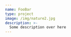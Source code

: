 ```yaml
---
name: FooBar
type: project
image: /img/nature2.jpg
description: >-
  Some description over here
---
```

